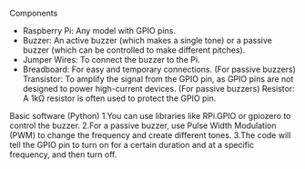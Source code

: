 Components
* Raspberry Pi: Any model with GPIO pins. 
* Buzzer: An active buzzer (which makes a single tone) or a passive buzzer (which can be controlled to make different pitches). 
* Jumper Wires: To connect the buzzer to the Pi. 
* Breadboard: For easy and temporary connections. 
(For passive buzzers) Transistor: To amplify the signal from the GPIO pin, as GPIO pins are not designed to power high-current devices. 
(For passive buzzers) Resistor: A 1kΩ resistor is often used to protect the GPIO pin. 



Basic software (Python)
1.You can use libraries like RPi.GPIO or gpiozero to control the buzzer. 
2.For a passive buzzer, use Pulse Width Modulation (PWM) to change the frequency and create different tones. 
3.The code will tell the GPIO pin to turn on for a certain duration and at a specific frequency, and then turn off. 

